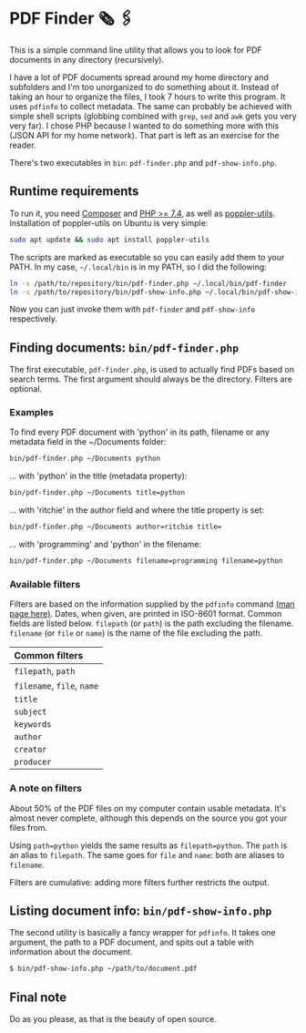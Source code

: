 # PDF Finder 🗞 🖇

This is a simple command line utility that allows you to look for PDF documents in any directory (recursively).

I have a lot of PDF documents spread around my home directory and subfolders and I'm too unorganized to do something
about it. Instead of taking an hour to organize the files, I took 7 hours to write this program. It uses `pdfinfo` to
collect metadata. The same can probably be achieved with simple shell scripts (globbing combined with `grep`, `sed`
and `awk`
gets you very very far). I chose PHP because I wanted to do something more with this (JSON API for my home network).
That part is left as an exercise for the reader.

There's two executables in `bin`: `pdf-finder.php` and `pdf-show-info.php`.

## Runtime requirements

To run it, you need [Composer](https://getcomposer.org/) and [PHP >= 7.4](https://www.php.net/), as well
as [poppler-utils](https://pypi.org/project/poppler-utils/). Installation of poppler-utils on Ubuntu is very simple:

```sh
sudo apt update && sudo apt install poppler-utils
```

The scripts are marked as executable so you can easily add them to your PATH. In my case, `~/.local/bin` is in my PATH, so I did the following:

```sh
ln -s /path/to/repository/bin/pdf-finder.php ~/.local/bin/pdf-finder
ln -s /path/to/repository/bin/pdf-show-info.php ~/.local/bin/pdf-show-info
```

Now you can just invoke them with `pdf-finder` and `pdf-show-info` respectively.

## Finding documents: `bin/pdf-finder.php`

The first executable, `pdf-finder.php`, is used to actually find PDFs based on search terms. The first argument should
always be the directory. Filters are optional.

### Examples

To find every PDF document with 'python' in its path, filename or any metadata field in the ~/Documents folder:

```sh
bin/pdf-finder.php ~/Documents python
```

... with 'python' in the title (metadata property):

```sh
bin/pdf-finder.php ~/Documents title=python
```

... with 'ritchie' in the author field and where the title property is set:

```sh
bin/pdf-finder.php ~/Documents author=ritchie title=
```

... with 'programming' and 'python' in the filename:

```sh
bin/pdf-finder.php ~/Documents filename=programming filename=python
```

### Available filters

Filters are based on the information supplied by the `pdfinfo`
command [(man page here)](https://www.xpdfreader.com/pdfinfo-man.html). Dates, when given, are printed in ISO-8601
format. Common fields are listed below. `filepath` (or `path`) is the path excluding the filename. `filename` (or `file`
or `name`) is the name of the file excluding the path.

| Common filters |
| :--- |
| `filepath`, `path` |
| `filename`, `file`, `name` |
| `title` | 
| `subject` | 
| `keywords` |
| `author` | 
| `creator` | 
| `producer` |

### A note on filters

About 50% of the PDF files on my computer contain usable metadata. It's almost never complete, although this depends on
the source you got your files from.

Using `path=python` yields the same results as `filepath=python`. The `path` is an alias to `filepath`. The same goes
for `file` and `name`: both are aliases to `filename`.

Filters are cumulative: adding more filters further restricts the output.

## Listing document info: `bin/pdf-show-info.php`

The second utility is basically a fancy wrapper for `pdfinfo`. It takes one argument, the path to a PDF document, and
spits out a table with information about the document.

```sh
$ bin/pdf-show-info.php ~/path/to/document.pdf
```

## Final note

Do as you please, as that is the beauty of open source.

